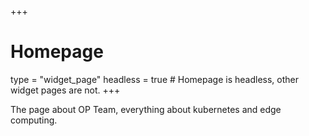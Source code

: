 +++
# Homepage
type = "widget_page"
headless = true  # Homepage is headless, other widget pages are not.
+++

The page about OP Team, everything about kubernetes and edge computing.